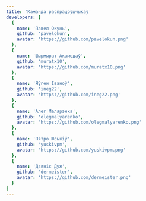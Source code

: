 ```yaml
---
title: 'Каманда распрацоўшчыкаў'
developers: [
  {
    name: 'Павел Окунь',
    github: 'pavelokun',
    avatar: 'https://github.com/pavelokun.png'
  },
  {
    name: 'Шырмырат Акамедаў',
    github: 'muratx10',
    avatar: 'https://github.com/muratx10.png'
  },
  {
    name: 'Яўген Іваноў',
    github: 'ineg22',
    avatar: 'https://github.com/ineg22.png'
  },
  {
    name: 'Алег Малярэнка',
    github: 'olegmalyarenko',
    avatar: 'https://github.com/olegmalyarenko.png'
  },
  {
    name: 'Пятро Юськiў',
    github: 'yuskivpm',
    avatar: 'https://github.com/yuskivpm.png'
  },
  {
    name: 'Дзянiс Дуж',
    github: 'dermeister',
    avatar: 'https://github.com/dermeister.png'
  }
]
---
```

